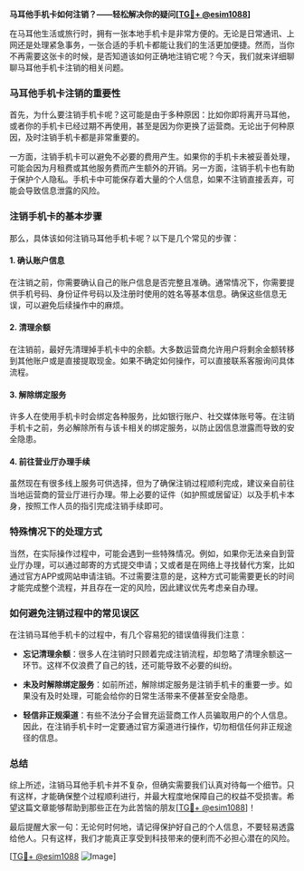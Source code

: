 **马耳他手机卡如何注销？——轻松解决你的疑问[[TG💪+ @esim1088](https://t.me/s/esim1088)]**

在马耳他生活或旅行时，拥有一张本地手机卡是非常方便的。无论是日常通讯、上网还是处理紧急事务，一张合适的手机卡都能让我们的生活更加便捷。然而，当你不再需要这张卡的时候，是否知道该如何正确地注销它呢？今天，我们就来详细聊聊马耳他手机卡注销的相关问题。

### 马耳他手机卡注销的重要性

首先，为什么要注销手机卡呢？这可能是由于多种原因：比如你即将离开马耳他，或者你的手机卡已经过期不再使用，甚至是因为你更换了运营商。无论出于何种原因，及时注销手机卡都是非常重要的。

一方面，注销手机卡可以避免不必要的费用产生。如果你的手机卡未被妥善处理，可能会因为月租费或其他服务费而产生额外的开销。另一方面，注销手机卡也有助于保护个人隐私。手机卡中可能保存着大量的个人信息，如果不注销直接丢弃，可能会导致信息泄露的风险。

### 注销手机卡的基本步骤

那么，具体该如何注销马耳他手机卡呢？以下是几个常见的步骤：

#### 1. 确认账户信息

在注销之前，你需要确认自己的账户信息是否完整且准确。通常情况下，你需要提供手机号码、身份证件号码以及注册时使用的姓名等基本信息。确保这些信息无误，可以避免后续操作中的麻烦。

#### 2. 清理余额

在注销前，最好先清理掉手机卡中的余额。大多数运营商允许用户将剩余金额转移到其他账户或是直接提取现金。如果不确定如何操作，可以直接联系客服询问具体流程。

#### 3. 解除绑定服务

许多人在使用手机卡时会绑定各种服务，比如银行账户、社交媒体账号等。在注销手机卡之前，务必解除所有与该卡相关的绑定服务，以防止因信息泄露而导致的安全隐患。

#### 4. 前往营业厅办理手续

虽然现在有很多线上服务可供选择，但为了确保注销过程顺利完成，建议亲自前往当地运营商的营业厅进行办理。带上必要的证件（如护照或居留证）以及手机卡本身，按照工作人员的指引完成注销手续即可。

### 特殊情况下的处理方式

当然，在实际操作过程中，可能会遇到一些特殊情况。例如，如果你无法亲自到营业厅办理，可以通过邮寄的方式提交申请；又或者是在网络上寻找替代方案，比如通过官方APP或网站申请注销。不过需要注意的是，这种方式可能需要更长的时间才能完成整个流程，并且存在一定的风险，因此建议优先考虑亲自办理。

### 如何避免注销过程中的常见误区

在注销马耳他手机卡的过程中，有几个容易犯的错误值得我们注意：

- **忘记清理余额**：很多人在注销时只顾着完成注销流程，却忽略了清理余额这一环节。这样不仅浪费了自己的钱，还可能导致不必要的纠纷。
  
- **未及时解除绑定服务**：如前所述，解除绑定服务是注销手机卡的重要一步。如果没有及时处理，可能会给你的日常生活带来不便甚至安全隐患。

- **轻信非正规渠道**：有些不法分子会冒充运营商工作人员骗取用户的个人信息。因此，在注销手机卡时一定要通过官方渠道进行操作，切勿相信任何非正规途径的信息。

### 总结

综上所述，注销马耳他手机卡并不复杂，但确实需要我们认真对待每一个细节。只有这样，才能确保整个过程顺利进行，并最大程度地保障自己的权益不受损害。希望这篇文章能够帮助到那些正在为此苦恼的朋友[[TG💪+ @esim1088](https://t.me/s/esim1088)]！

最后提醒大家一句：无论何时何地，请记得保护好自己的个人信息，不要轻易透露给他人。只有这样，我们才能真正享受到科技带来的便利而不必担心潜在的风险。

[[TG💪+ @esim1088](https://t.me/s/esim1088) ![Image](https://i.postimg.cc/4NQfJmqS/Snipaste-2025-05-13-00-14-12.png)]